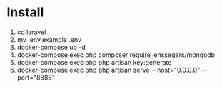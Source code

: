 # Install

1) cd laravel
2) mv .env.example .env
3) docker-compose up -d
4) docker-compose exec php composer require jenssegers/mongodb
5) docker-compose exec php php artisan key:generate
6) docker-compose exec php php artisan serve --host="0.0.0.0" --port="8888"
